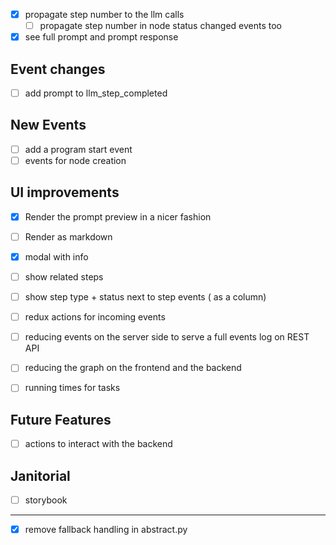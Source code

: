 - [x] propagate step number to the llm calls
  - [ ] propagate step number in node status changed events too
- [x] see full prompt and prompt response

## Event changes

- [ ] add prompt to llm_step_completed

## New Events

- [ ] add a program start event
- [ ] events for node creation

## UI improvements

- [x] Render the prompt preview in a nicer fashion
- [ ] Render as markdown

- [x] modal with info
- [ ] show related steps
- [ ] show step type + status next to step events ( as a column)

- [ ] redux actions for incoming events
- [ ] reducing events on the server side to serve a full events log on REST API
- [ ] reducing the graph on the frontend and the backend

- [ ] running times for tasks

## Future Features

- [ ] actions to interact with the backend

## Janitorial

- [ ] storybook

---

- [x] remove fallback handling in abstract.py
